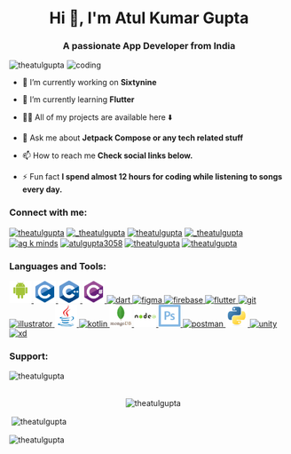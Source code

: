 <h1 align="center">Hi 👋, I'm Atul Kumar Gupta</h1>
<h3 align="center">A passionate App Developer from India</h3>

<img align="right" alt="coding" width="400" src="https://miro.medium.com/v2/resize:fit:828/0*7Q3yvSIv_t0ioJ-Z.gif">

<p align="left"> <img src="https://komarev.com/ghpvc/?username=theatulgupta&label=Profile%20views&color=0e75b6&style=flat" alt="theatulgupta" /> </p>

- 🔭 I’m currently working on **Sixtynine**

- 🌱 I’m currently learning **Flutter**

- 👨‍💻 All of my projects are available here ⬇️

- 💬 Ask me about **Jetpack Compose or any tech related stuff**

- 📫 How to reach me **Check social links below.**

- ⚡ Fun fact **I spend almost 12 hours for coding while listening to songs every day.**

<h3 align="left">Connect with me:</h3>
<p align="left">
<a href="https://dev.to/theatulgupta" target="blank"><img align="center" src="https://raw.githubusercontent.com/rahuldkjain/github-profile-readme-generator/master/src/images/icons/Social/devto.svg" alt="theatulgupta" height="30" width="40" /></a>
<a href="https://twitter.com/_theatulgupta" target="blank"><img align="center" src="https://raw.githubusercontent.com/rahuldkjain/github-profile-readme-generator/master/src/images/icons/Social/twitter.svg" alt="_theatulgupta" height="30" width="40" /></a>
<a href="https://linkedin.com/in/theatulgupta" target="blank"><img align="center" src="https://raw.githubusercontent.com/rahuldkjain/github-profile-readme-generator/master/src/images/icons/Social/linked-in-alt.svg" alt="theatulgupta" height="30" width="40" /></a>
<a href="https://instagram.com/_theatulgupta" target="blank"><img align="center" src="https://raw.githubusercontent.com/rahuldkjain/github-profile-readme-generator/master/src/images/icons/Social/instagram.svg" alt="_theatulgupta" height="30" width="40" /></a>
<a href="https://www.youtube.com/c/ag k minds" target="blank"><img align="center" src="https://raw.githubusercontent.com/rahuldkjain/github-profile-readme-generator/master/src/images/icons/Social/youtube.svg" alt="ag k minds" height="30" width="40" /></a>
<a href="https://www.codechef.com/users/atulgupta3058" target="blank"><img align="center" src="https://cdn.jsdelivr.net/npm/simple-icons@3.1.0/icons/codechef.svg" alt="atulgupta3058" height="30" width="40" /></a>
<a href="https://www.leetcode.com/theatulgupta" target="blank"><img align="center" src="https://raw.githubusercontent.com/rahuldkjain/github-profile-readme-generator/master/src/images/icons/Social/leet-code.svg" alt="theatulgupta" height="30" width="40" /></a>
<a href="https://auth.geeksforgeeks.org/user/theatulgupta" target="blank"><img align="center" src="https://raw.githubusercontent.com/rahuldkjain/github-profile-readme-generator/master/src/images/icons/Social/geeks-for-geeks.svg" alt="theatulgupta" height="30" width="40" /></a>
</p>

<h3 align="left">Languages and Tools:</h3>
<p align="left"> <a href="https://developer.android.com" target="_blank" rel="noreferrer"> <img src="https://raw.githubusercontent.com/devicons/devicon/master/icons/android/android-original-wordmark.svg" alt="android" width="40" height="40"/> </a> <a href="https://www.cprogramming.com/" target="_blank" rel="noreferrer"> <img src="https://raw.githubusercontent.com/devicons/devicon/master/icons/c/c-original.svg" alt="c" width="40" height="40"/> </a> <a href="https://www.w3schools.com/cpp/" target="_blank" rel="noreferrer"> <img src="https://raw.githubusercontent.com/devicons/devicon/master/icons/cplusplus/cplusplus-original.svg" alt="cplusplus" width="40" height="40"/> </a> <a href="https://www.w3schools.com/cs/" target="_blank" rel="noreferrer"> <img src="https://raw.githubusercontent.com/devicons/devicon/master/icons/csharp/csharp-original.svg" alt="csharp" width="40" height="40"/> </a> <a href="https://dart.dev" target="_blank" rel="noreferrer"> <img src="https://www.vectorlogo.zone/logos/dartlang/dartlang-icon.svg" alt="dart" width="40" height="40"/> </a> <a href="https://www.figma.com/" target="_blank" rel="noreferrer"> <img src="https://www.vectorlogo.zone/logos/figma/figma-icon.svg" alt="figma" width="40" height="40"/> </a> <a href="https://firebase.google.com/" target="_blank" rel="noreferrer"> <img src="https://www.vectorlogo.zone/logos/firebase/firebase-icon.svg" alt="firebase" width="40" height="40"/> </a> <a href="https://flutter.dev" target="_blank" rel="noreferrer"> <img src="https://www.vectorlogo.zone/logos/flutterio/flutterio-icon.svg" alt="flutter" width="40" height="40"/> </a> <a href="https://git-scm.com/" target="_blank" rel="noreferrer"> <img src="https://www.vectorlogo.zone/logos/git-scm/git-scm-icon.svg" alt="git" width="40" height="40"/> </a> <a href="https://www.adobe.com/in/products/illustrator.html" target="_blank" rel="noreferrer"> <img src="https://www.vectorlogo.zone/logos/adobe_illustrator/adobe_illustrator-icon.svg" alt="illustrator" width="40" height="40"/> </a> <a href="https://www.java.com" target="_blank" rel="noreferrer"> <img src="https://raw.githubusercontent.com/devicons/devicon/master/icons/java/java-original.svg" alt="java" width="40" height="40"/> </a> <a href="https://kotlinlang.org" target="_blank" rel="noreferrer"> <img src="https://www.vectorlogo.zone/logos/kotlinlang/kotlinlang-icon.svg" alt="kotlin" width="40" height="40"/> </a> <a href="https://www.mongodb.com/" target="_blank" rel="noreferrer"> <img src="https://raw.githubusercontent.com/devicons/devicon/master/icons/mongodb/mongodb-original-wordmark.svg" alt="mongodb" width="40" height="40"/> </a> <a href="https://nodejs.org" target="_blank" rel="noreferrer"> <img src="https://raw.githubusercontent.com/devicons/devicon/master/icons/nodejs/nodejs-original-wordmark.svg" alt="nodejs" width="40" height="40"/> </a> <a href="https://www.photoshop.com/en" target="_blank" rel="noreferrer"> <img src="https://raw.githubusercontent.com/devicons/devicon/master/icons/photoshop/photoshop-line.svg" alt="photoshop" width="40" height="40"/> </a> <a href="https://postman.com" target="_blank" rel="noreferrer"> <img src="https://www.vectorlogo.zone/logos/getpostman/getpostman-icon.svg" alt="postman" width="40" height="40"/> </a> <a href="https://www.python.org" target="_blank" rel="noreferrer"> <img src="https://raw.githubusercontent.com/devicons/devicon/master/icons/python/python-original.svg" alt="python" width="40" height="40"/> </a> <a href="https://unity.com/" target="_blank" rel="noreferrer"> <img src="https://www.vectorlogo.zone/logos/unity3d/unity3d-icon.svg" alt="unity" width="40" height="40"/> </a> <a href="https://www.adobe.com/products/xd.html" target="_blank" rel="noreferrer"> <img src="https://cdn.worldvectorlogo.com/logos/adobe-xd.svg" alt="xd" width="40" height="40"/> </a> </p>

<h3 align="left">Support:</h3>
<p><a href="https://www.buymeacoffee.com/theatulgupta"> <img align="left" src="https://cdn.buymeacoffee.com/buttons/v2/default-yellow.png" height="50" width="210" alt="theatulgupta" /></a></p><br><br>

<p><img align="center" src="https://github-readme-stats.vercel.app/api/top-langs?username=theatulgupta&show_icons=true&locale=en&layout=compact" alt="theatulgupta" /></p>

<p>&nbsp;<img align="center" src="https://github-readme-stats.vercel.app/api?username=theatulgupta&show_icons=true&locale=en" alt="theatulgupta" /></p>

<p><img align="center" src="https://github-readme-streak-stats.herokuapp.com/?user=theatulgupta&" alt="theatulgupta" /></p>
